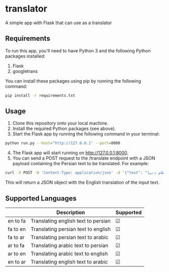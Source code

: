 # translator
A simple app with Flask that can use as a translator
## Requirements
To run this app, you'll need to have Python 3 and the following Python packages installed:
 
1. Flask
2. googletrans

You can install these packages using pip by running the following command:

```bash
pip install -r requirements.txt
```

## Usage

1. Clone this repository onto your local machine.
2. Install the required Python packages (see above).
3. Start the Flask app by running the following command in your terminal:
```bash
python run.py --host="http://127.0.0.1" --port=8000
```
4. The Flask app will start running on http://127.0.0.1:8000.
5. You can send a POST request to the /translate endpoint with a JSON payload containing the Persian text to be translated. For example:
```bash
curl -X POST -H 'Content-Type: application/json' -d '{"text": "سلام دنیا","source":"fa","target":"en"}' http://127.0.0.1:8000/translate
```
This will return a JSON object with the English translation of the input text.

## Supported Languages
<div align="center">

|          | Description                         | Supported |
|----------|-------------------------------------|-----------|
| en to fa | Translating english text to persian | &#9745;   |
| fa to en | Translating persian text to english | &#9745;   |
| fa to ar | Translating persian text to arabic  | &#9745;   |
| ar to fa | Translating arabic text to persian  | &#9745;   |
| ar to en | Translating arabic text to english  | &#9745;   |
| en to ar | Translating english text to arabic  | &#9745;   |

</div>